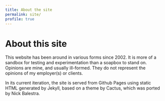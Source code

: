 ```yaml
---
title: About the site
permalink: site/
profile: true
---
```


# About this site #

This website has been around in various forms since 2002. It is more of a sandbox for testing and experimentation than a soapbox to stand on. Opinions are mine, and usually ill-formed. They do not represent the opinions of my employer(s) or clients.

In its current iteration, the site is served from Github Pages using static HTML generated by Jekyll, based on a theme by Cactus, which was ported by Nick Balestra.